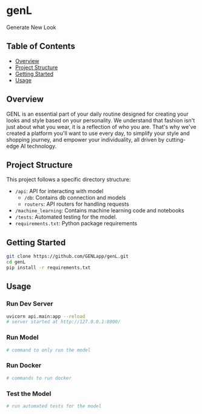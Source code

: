# genL

Generate New Look

## Table of Contents

- [Overview](#overview)
- [Project Structure](#project-structure)
- [Getting Started](#getting-started)
- [Usage](#usage)

## Overview

GENL is an essential part of your daily routine designed for creating your looks and style based on your personality.
We understand that fashion isn't just about what you wear, it is a reflection of who you are.
That's why we've created a platform you'll want to use every day, to simplify your style and shopping journey, and empower your individuality, all driven by cutting-edge AI technology.

## Project Structure

This project follows a specific directory structure:

- `/api`: API for interacting with model
  - `/db`: Contains db connection and models
  - `routers`: API routers for handling requests
- `/machine_learning`: Contains machine learning code and notebooks
- `/tests`: Automated testing for the model.
- `requirements.txt`: Python package requirements

## Getting Started

```bash
git clone https://github.com/GENLapp/genL.git
cd genL
pip install -r requirements.txt
```

## Usage

### Run Dev Server

```bash
uvicorn api.main:app --reload
# server started at http://127.0.0.1:8000/
```

### Run Model

```bash
# command to only run the model
```

### Run Docker

```bash
# commands to run docker
```

### Test the Model

```bash
# run automated tests for the model
```

